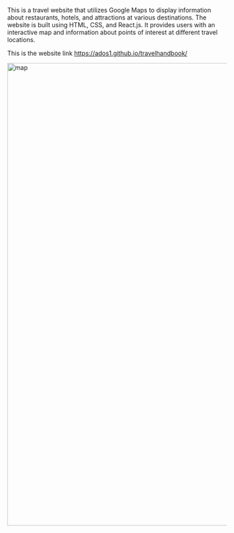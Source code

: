 
This is a travel website that utilizes Google Maps to display information about restaurants, hotels, and attractions at various destinations. The website is built using HTML, CSS, and React.js. It provides users with an interactive map and information about points of interest at different travel locations.

This is the website link https://ados1.github.io/travelhandbook/

<img width="1061" alt="map" src="https://github.com/Ados1/travelhandbook/assets/109514773/fbba0bb1-6807-440d-8bba-6e59be95686e">



